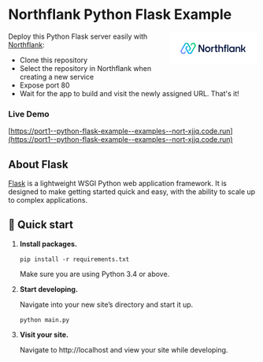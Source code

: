# Northflank Python Flask Example

<a target="_blank" rel="noopener noreferrer" href="https://www.northflank.com">
    <img alt="Northflank" align="right" src="/media/logo.svg" width="35%" />
</a>

Deploy this Python Flask server easily with [Northflank](https://www.northflank.com):

- Clone this repository
- Select the repository in Northflank when creating a new service
- Expose port 80
- Wait for the app to build and visit the newly assigned URL. That's it!

### Live Demo
[https://port1--python-flask-example--examples--nort-xjjq.code.run](https://port1--python-flask-example--examples--nort-xjjq.code.run)

    
## About Flask

[Flask](https://palletsprojects.com/p/flask/) is a lightweight WSGI Python web application framework. It is designed to make getting started quick and easy, with the ability to scale up to complex applications.

## 🚀 Quick start

1.  **Install packages.**

    ```shell
    pip install -r requirements.txt
    ```

    Make sure you are using Python 3.4 or above.

1.  **Start developing.**

    Navigate into your new site’s directory and start it up.

    ```shell
    python main.py
    ```

1.  **Visit your site.**

    Navigate to http://localhost and view your site while developing.
